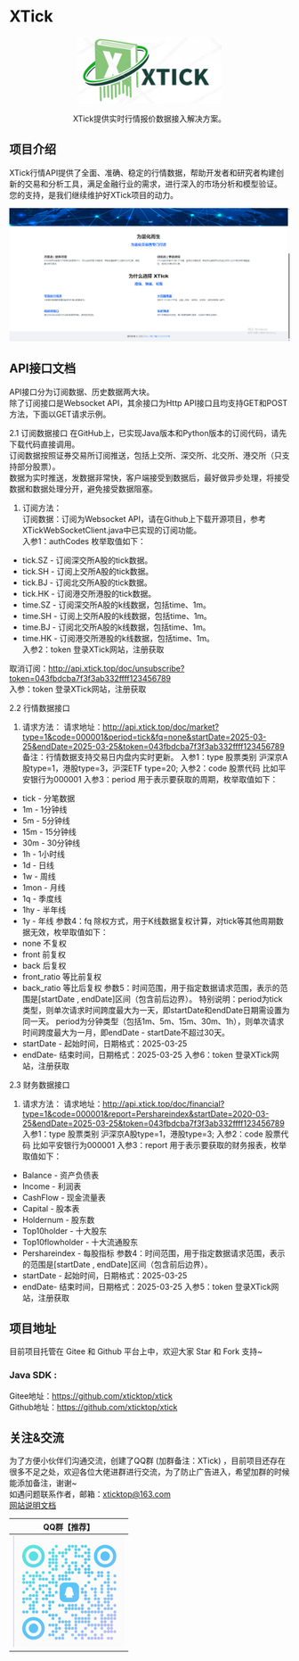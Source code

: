 # XTick

<p align=center>
  <a href="http://www.xtick.top/">
    <img src="./doc/images/xticklogo.png" alt="实时行情报价数据接口" style="width:260px;height:120px">
  </a>
</p>

<p align=center>
   XTick提供实时行情报价数据接入解决方案。
</p>

## 项目介绍

XTick行情API提供了全面、准确、稳定的行情数据，帮助开发者和研究者构建创新的交易和分析工具，满足金融行业的需求，进行深入的市场分析和模型验证。
<br>您的支持，是我们继续维护好XTick项目的动力。<br>
<p align=center>
  <a href="http://www.xtick.top/">
    <img src="./doc/images/xtick.png" alt="实时行情报价数据接口">
  </a>
</p>

## API接口文档
   API接口分为订阅数据、历史数据两大块。<br>
   除了订阅接口是Websocket API，其余接口为Http API接口且均支持GET和POST方法，下面以GET请求示例。 <br>

2.1 订阅数据接口
   在GitHub上，已实现Java版本和Python版本的订阅代码，请先下载代码直接调用。<br>
   订阅数据按照证券交易所订阅推送，包括上交所、深交所、北交所、港交所（只支持部分股票）。<br>
   数据为实时推送，发数据非常快，客户端接受到数据后，最好做异步处理，将接受数据和数据处理分开，避免接受数据阻塞。<br>
1. 订阅方法：<br>
   订阅数据：订阅为Websocket API，请在Github上下载开源项目，参考XTickWebSocketClient.java中已实现的订阅功能。<br>
   入参1：authCodes 枚举取值如下：
- tick.SZ - 订阅深交所A股的tick数据。
- tick.SH - 订阅上交所A股的tick数据。
- tick.BJ - 订阅北交所A股的tick数据。
- tick.HK - 订阅港交所港股的tick数据。
- time.SZ - 订阅深交所A股的k线数据，包括time、1m。
- time.SH - 订阅上交所A股的k线数据，包括time、1m。
- time.BJ - 订阅北交所A股的k线数据，包括time、1m。
- time.HK - 订阅港交所港股的k线数据，包括time、1m。<br>
  入参2：token 登录XTick网站，注册获取<br>

取消订阅：http://api.xtick.top/doc/unsubscribe?token=043fbdcba7f3f3ab332ffff123456789 <br>
入参：token 登录XTick网站，注册获取

2.2 行情数据接口
1. 请求方法：
   请求地址：http://api.xtick.top/doc/market?type=1&code=000001&period=tick&fq=none&startDate=2025-03-25&endDate=2025-03-25&token=043fbdcba7f3f3ab332ffff123456789
   备注：行情数据支持交易日内盘内实时更新。
   入参1：type 股票类别
   沪深京A股type=1，港股type=3，沪深ETF type=20;
   入参2：code 股票代码
   比如平安银行为000001
   入参3：period 用于表示要获取的周期，枚举取值如下：
- tick - 分笔数据
- 1m - 1分钟线
- 5m - 5分钟线
- 15m - 15分钟线
- 30m - 30分钟线
- 1h - 1小时线
- 1d - 日线
- 1w - 周线
- 1mon - 月线
- 1q - 季度线
- 1hy - 半年线
- 1y - 年线
  参数4：fq 除权方式，用于K线数据复权计算，对tick等其他周期数据无效，枚举取值如下：
- none 不复权
- front 前复权
- back 后复权
- front_ratio 等比前复权
- back_ratio 等比后复权
  参数5：时间范围，用于指定数据请求范围，表示的范围是[startDate , endDate]区间（包含前后边界）。
  特别说明：period为tick类型，则单次请求时间跨度最大为一天，即startDate和endDate日期需设置为同一天。
  period为分钟类型（包括1m、5m、15m、30m、1h），则单次请求时间跨度最大为一月，即endDate - startDate不超过30天。
- startDate - 起始时间，日期格式：2025-03-25
- endDate- 结束时间，日期格式：2025-03-25
  入参6：token 登录XTick网站，注册获取

2.3 财务数据接口
1. 请求方法：
   请求地址：http://api.xtick.top/doc/financial?type=1&code=000001&report=Pershareindex&startDate=2020-03-25&endDate=2025-03-25&token=043fbdcba7f3f3ab332ffff123456789
   入参1：type 股票类别
   沪深京A股type=1，港股type=3;
   入参2：code 股票代码
   比如平安银行为000001
   入参3：report 用于表示要获取的财务报表，枚举取值如下：
- Balance - 资产负债表
- Income - 利润表
- CashFlow - 现金流量表
- Capital - 股本表
- Holdernum - 股东数
- Top10holder - 十大股东
- Top10flowholder - 十大流通股东
- Pershareindex - 每股指标
  参数4：时间范围，用于指定数据请求范围，表示的范围是[startDate , endDate]区间（包含前后边界）。
- startDate - 起始时间，日期格式：2025-03-25
- endDate- 结束时间，日期格式：2025-03-25
  入参5：token 登录XTick网站，注册获取

## 项目地址

目前项目托管在 Gitee 和 Github 平台上中，欢迎大家 Star 和 Fork 支持~ <br>

### Java SDK :

Gitee地址：https://github.com/xticktop/xtick <br>
Github地址：https://github.com/xticktop/xtick <br>

## 关注&交流

为了方便小伙伴们沟通交流，创建了QQ群 (加群备注：XTick)
，目前项目还存在很多不足之处，欢迎各位大佬进群进行交流，为了防止广告进入，希望加群的时候能添加备注，谢谢~<br>
如遇问题联系作者，邮箱：xticktop@163.com <br>
[网站说明文档](https://ccn9lag3l54q.feishu.cn/wiki/ABenwEvDOiShYrkaLAJcFY5gnZf)<br>

| QQ群【推荐】                                                                                  |
|------------------------------------------------------------------------------------------|
| <img src="./doc/images/qqGroup.png" width="200"  height="200" /> |






